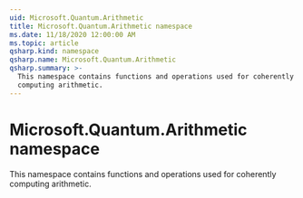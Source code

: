 ```yaml
---
uid: Microsoft.Quantum.Arithmetic
title: Microsoft.Quantum.Arithmetic namespace
ms.date: 11/18/2020 12:00:00 AM
ms.topic: article
qsharp.kind: namespace
qsharp.name: Microsoft.Quantum.Arithmetic
qsharp.summary: >-
  This namespace contains functions and operations used for coherently
  computing arithmetic.
---
```


# Microsoft.Quantum.Arithmetic namespace

This namespace contains functions and operations used for coherentlycomputing arithmetic.

